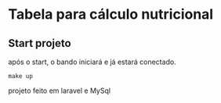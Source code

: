 # Tabela para cálculo nutricional

## Start projeto
após o start, o bando iniciará e já estará conectado.

```
make up
```

projeto feito em laravel e MySql
